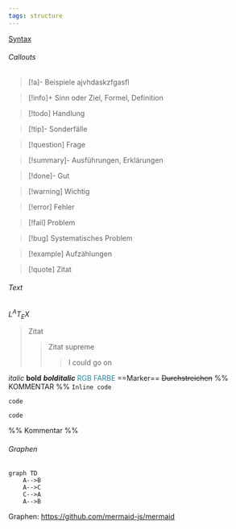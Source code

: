 ```yaml
---
tags: structure
---
```

[Syntax](https://help.obsidian.md/Editing+and+formatting/Basic+formatting+syntax)
###### Callouts
>[!a]- Beispiele
>ajvhdaskzfgasfl

>[!info]+ Sinn oder Ziel, Formel, Definition

>[!todo] Handlung

>[!tip]- Sonderfälle

>[!question] Frage

>[!summary]- Ausführungen, Erklärungen

>[!done]- Gut

>[!warning] Wichtig

>[!error] Fehler

>[!fail] Problem

>[!bug] Systematisches Problem

>[!example] Aufzählungen

>[!quote] Zitat

###### Text
$L^AT_EX$

> Zitat
>>Zitat supreme
>>> I could go on

*italic*
**bold**
***bolditalic***
<font color=258798>RGB FARBE</font>
==Marker==
~~Durchstreichen~~
%% KOMMENTAR %%
`Inline code`

	code

```
code
```

<!-- Kommentar -->
%% Kommentar %%
###### Graphen
```mermaid
graph TD
	A-->B
	A-->C
	C-->A
	A-->B
```
Graphen: https://github.com/mermaid-js/mermaid